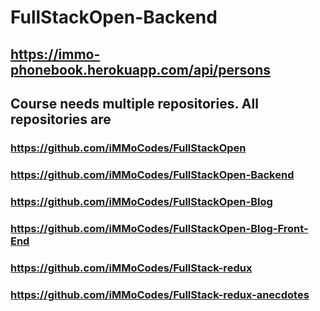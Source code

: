 # FullStackOpen-Backend

## https://immo-phonebook.herokuapp.com/api/persons


## Course needs multiple repositories. All repositories are
### https://github.com/iMMoCodes/FullStackOpen
### https://github.com/iMMoCodes/FullStackOpen-Backend
### https://github.com/iMMoCodes/FullStackOpen-Blog
### https://github.com/iMMoCodes/FullStackOpen-Blog-Front-End
### https://github.com/iMMoCodes/FullStack-redux
### https://github.com/iMMoCodes/FullStack-redux-anecdotes
